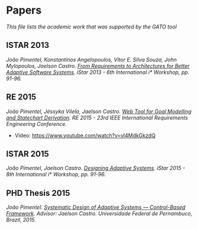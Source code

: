 Papers
=======

*This file lists the academic work that was supported by the GATO tool*

ISTAR 2013
-------------
_João Pimentel, Konstantinos Angelopoulos, Vítor E. Silva Souza, John Mylopoulos, Jaelson Castro. [From Requirements to Architectures for Better Adaptive Software Systems](http://ceur-ws.org/Vol-978/paper_16.pdf). iStar 2013 - 6th International i* Workshop, pp. 91-96._ 

RE 2015
-------------
_João Pimentel, Jéssyka Vilela, Jaelson Castro. [Web Tool for Goal Modelling and Statechart Derivation](http://www.cin.ufpe.br/~jhcp/publica/re2015-preprint.pdf). RE 2015 - 23rd IEEE International Requirements Engineering Conference._ 
* Vídeo: https://www.youtube.com/watch?v=vl4MdkGkzdQ
 
ISTAR 2015
-------------
_João Pimentel, Jaelson Castro. [Designing Adaptive Systems](http://ceur-ws.org/Vol-1402/paper20.pdf). iStar 2015 - 8th International i* Workshop, pp. 91-96._ 

PHD Thesis 2015
-------------
_João Pimentel. [Systematic Design of Adaptive Systems — Control-Based Framework](thesis-jhcp.pdf). Advisor: Jaelson Castro. Universidade Federal de Pernambuco, Brazil, 2015._


